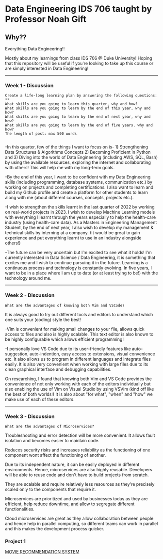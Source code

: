 # Data Engineering IDS 706 taught by Professor Noah Gift

## Why??

Everything Data Engineering!!

Mostly about my learnings from class IDS 706 @ Duke University! Hoping that this repository will be useful if you're looking to take up this course or are simply interested in Data Engineering!

---

### Week 1 - Discussion


```
Create a life-long learning plan by answering the following questions: **
What skills are you going to learn this quarter, why and how?	
What skills are you going to learn by the end of this year, why and how?
What skills are you going to learn by the end of next year, why and how?
What skills are you going to learn by the end of five years, why and how?
The length of post: max 500 words 
 
```

-In this quarter, few of the things I want to focus on is-
       1) Strengthening Data Structures & Algorithms Concepts
       2) Becoming Proficient in Python and
       3) Diving into the world of Data Engineering (including AWS, SQL, Bash) 
       by using the available resources, exploring the internet and collaborating with others! This will help me with my long-term goals.
       
-By the end of this year, I want to be confident with my Data Engineering skills (including programming, database systems, communication etc.) 
by working on projects and completing certifications. I also want to learn and build my Github profile and create a platform for other students 
to learn along with me (about different courses, concepts, projects etc.). 

-I wish to strengthen the skills learnt in the last quarter of 2022 by working on real-world projects in 2023. I wish to develop Machine Learning
models with everything I learnt through the years especially to help the health-care industry (using health-care data). As a Masters in Engineering 
Management Student, by the end of next year, I also wish to develop my management & technical skills by interning at a company. 
(It would be great to gain experience and put everything learnt to use in an industry alongside others!) 

-The future can be very uncertain but I’m excited to see what it holds! I'm currently interested in Data Science / Data Engineering, it is something 
that excites me and I wish to continue pursuing it in the future. Learning is a continuous process and technology is constantly evolving. 
In five years, I want to be in a place where I am up to date (or at least trying to be!) with the technology around me.

---

### Week 2 - Discussion

```
What are the advantages of knowing both Vim and VSCode?
```
It is always good to try out different tools and editors to understand which one suits your (coding) style the best!

 
-Vim is convenient for making small changes to your file,  allows quick access to files and also is highly scalable. This text editor is also known to be highly configurable which allows efficient programming!
 

-I personally love VS Code due to its user-friendly features like auto-suggestion, auto-indention, easy access to extensions, visual convenience etc. It also allows us to program in different languages and integrate files easily. It is also very convenient when working with large files due to its clean graphical interface and debugging capabilities.


On researching, I found that knowing both Vim and VS Code provides the convenience of not only working with each of the editors individually but also enabling the use of Vim on Visual Studio by using VSVim (kind off like the best of both worlds!) It is also about "for what", "when" and "how" we make use of each of these editors.

---
### Week 3 - Discussion

```
What are the advantages of Microservices?
 ```
	
Troubleshooting and error detection will be more convenient. It allows fault isolation and becomes easier to maintain code.
	
Reduces security risks and increases reliability as the functioning of one component wont affect the functioning of another.
	
Due to its independent nature, it can be easily deployed in different environments. Hence, microservices are also highly reusable. Developers will be able to reuse code and don't have to build projects from scratch.
	
They are scalable and require relatively less resources as they're precisely scaled only to the components that require it. 
	
Microservices are prioritized and  used by businesses today as they are efficient,  help reduce downtime, and allow to segregate different functionalities.
	
Cloud microservices are great as they allow collaboration between people and hence help in parallel computing, so different teams can work in parallel and this makes the development process quicker.


### Project 1 

[MOVIE RECOMMENDATION SYSTEM](https://github.com/aadi1405/IDS706_Project1_AJ)
